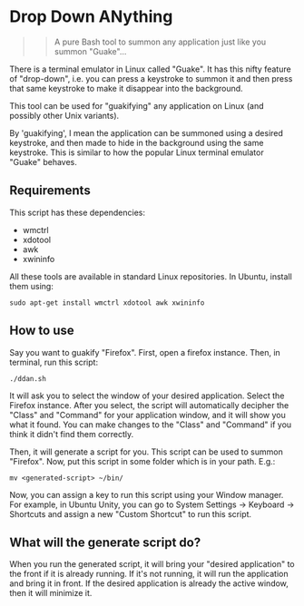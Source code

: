 Drop Down ANything
==================

>> A pure Bash tool to summon any application just like you summon "Guake"... 

There is a terminal emulator in Linux called "Guake". It has this nifty feature of "drop-down", i.e. you can press a keystroke to summon it and then press that same keystroke to make it disappear into the background.  

This tool can be used for "guakifying" any application on Linux (and possibly other Unix variants).

By 'guakifying', I mean the application can be summoned using a desired keystroke, and then made to hide in the background using the same keystroke. This is similar to how the popular Linux terminal emulator "Guake" behaves. 

Requirements
------------

This script has these dependencies:

* wmctrl
* xdotool
* awk
* xwininfo

All these tools are available in standard Linux repositories. In Ubuntu, install them using:

    sudo apt-get install wmctrl xdotool awk xwininfo

How to use
----------

Say you want to guakify "Firefox". First, open a firefox instance. Then, in terminal, run this script:

    ./ddan.sh

It will ask you to select the window of your desired application. Select the Firefox instance. After you select, the script will automatically decipher the "Class" and "Command" for your application window, and it will show you what it found. You can make changes to the "Class" and "Command" if you think it didn't find them correctly. 

Then, it will generate a script for you. This script can be used to summon "Firefox". Now, put this script in some folder which is in your path. E.g.:

    mv <generated-script> ~/bin/

Now, you can assign a key to run this script using your Window manager. For example, in Ubuntu Unity, you can go to System Settings -> Keyboard -> Shortcuts and assign a new "Custom Shortcut" to run this script.

What will the generate script do?
---------------------------------

When you run the generated script, it will bring your "desired application" to the front if it is already running. If it's not running, it will run the application and bring it in front. If the desired application is already the active window, then it will minimize it. 
